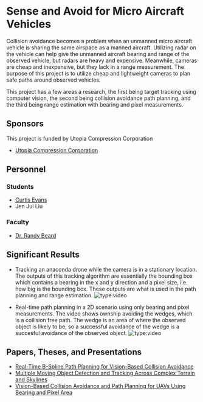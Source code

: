 # Sense and Avoid for Micro Aircraft Vehicles

Collision avoidance becomes a problem when an unmanned micro aircraft vehicle is sharing the same airspace as a manned aircraft. Utilizing radar on the vehicle can help give the unmanned aircraft bearing and range of the observed vehicle, but radars are heavy and expensive. Meanwhile, cameras are cheap and inexpensive, but they lack in a range measurement. The purpose of this project is to utilize cheap and lightweight cameras to plan safe paths around observed vehicles.

This project has a few areas a research, the first being target tracking using computer vision, the second being collision avoidance path planning, and the third being range estimation with bearing and pixel measurements.

## Sponsors

This project is funded by Utopia Compression Corporation

- [Utopia Compression Corporation](https://utopiacompression.com/)

## Personnel

### Students

- [Curtis Evans](../../directory/students/curtis_evans.md)
- Jen Jui Liu

### Faculty

- [Dr. Randy Beard](../../directory/faculty.md)

## Significant Results

- Tracking an anaconda drone while the camera is in a stationary location. The outputs of this tracking algorithm are essentially the bounding box which contains a bearing in the x and y direction and a pixel size, i.e. how big is the bounding box. These outputs are what is used in the path planning and range estimation.
![type:video](https://www.youtube.com/embed/UrTG5mWmrlE)


- Real-time path planning in a 2D scenario using only bearing and pixel measurements. The video shows ownship avoiding the wedges, which is a collision free path. The wedge is an area of where the observed object is likely to be, so a successful avoidance of the wedge is a succesful avoidance of the observed object.
![type:video](https://www.youtube.com/embed/Y97FsTZLnfo)

## Papers, Theses, and Presentations

- [Real-Time B-Spline Path Planning for Vision-Based Collision Avoidance](https://ieeexplore.ieee.org/abstract/document/11028267)
- [Multiple Moving Object Detection and Tracking Across Complex Terrain and Skylines](https://ieeexplore.ieee.org/abstract/document/11039479)
- [Vision-Based Collision Avoidance and Path Planning for UAVs Using Bearing and Pixel Area](https://ieeexplore.ieee.org/abstract/document/11007929)

